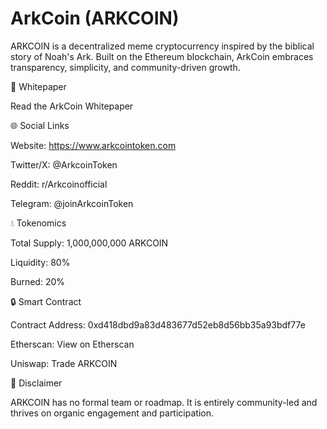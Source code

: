# ArkCoin (ARKCOIN)

ARKCOIN is a decentralized meme cryptocurrency inspired by the biblical story of Noah's Ark. Built on the Ethereum blockchain, ArkCoin embraces transparency, simplicity, and community-driven growth.

📄 Whitepaper

Read the ArkCoin Whitepaper

🌐 Social Links

Website: https://www.arkcointoken.com

Twitter/X: @ArkcoinToken

Reddit: r/Arkcoinofficial

Telegram: @joinArkcoinToken


💧 Tokenomics

Total Supply: 1,000,000,000 ARKCOIN

Liquidity: 80%

Burned: 20%


🔒 Smart Contract

Contract Address: 0xd418dbd9a83d483677d52eb8d56bb35a93bdf77e

Etherscan: View on Etherscan

Uniswap: Trade ARKCOIN


📢 Disclaimer

ARKCOIN has no formal team or roadmap. It is entirely community-led and thrives on organic engagement and participation.

